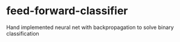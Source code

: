 # feed-forward-classifier
Hand implemented neural net with backpropagation to solve binary classification
